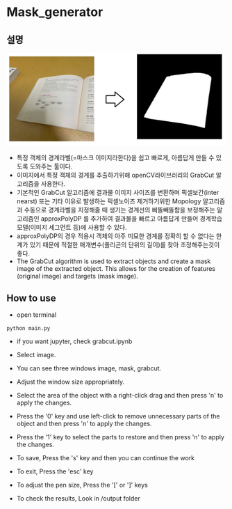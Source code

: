 # Mask_generator
## 설명
![result](result.jpg)
- 특정 객체의 경계라벨(=마스크 이미지라한다)을 쉽고 빠르게, 아름답게 만들 수 있도록 도와주는 툴이다.
- 이미지에서 특정 객체의 경계를 추출하기위해 openCV라이브러리의 GrabCut 알고리즘을 사용한다. 
- 기본적인 GrabCut 알고리즘에 결과물 이미지 사이즈를 변환하며 픽셀보간(inter nearst) 또는 기타 이유로 발생하는 픽셀노이즈 제거하기위한 Mopology 알고리즘과 수동으로 경계라벨을 지정해줄 때 생기는 경계선의 삐뚤빼뚤함을 보정해주는 알고리즘인 approxPolyDP 를 추가하여 결과물을 빠르고 아름답게 만들어 경계학습모델(이미지 세그먼트 등)에 사용할 수 있다.
- approxPolyDP의 경우 적용시 객체의 아주 미묘한 경계를 정확히 할 수 없다는 한계가 있기 때문에 적절한 매개변수(폴리곤의 단위의 길이)를 찾아 조정해주는것이 좋다.
- The GrabCut algorithm is used to extract objects and create a mask image of the extracted object. This allows for the creation of features (original image) and targets (mask image).

## How to use
- open terminal 
```
python main.py
```
- if you want jupyter, check grabcut.ipynb   

- Select image.
- You can see three windows image, mask, grabcut.
- Adjust the window size appropriately.
- Select the area of the object with a right-click drag and then press 'n' to apply the changes.
- Press the '0' key and use left-click to remove unnecessary parts of the object and then press 'n' to apply the changes.
- Press the '1' key to select the parts to restore and then press 'n' to apply the changes.
- To save, Press the 's' key and then you can continue the work 
- To exit, Press the 'esc' key
- To adjust the pen size, Press the '[' or ']' keys
- To check the results, Look in /output folder

